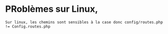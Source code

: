 # PRoblèmes sur Linux,
    Sur linux, les chemins sont sensibles à la case donc config/routes.php != Config.routes.php